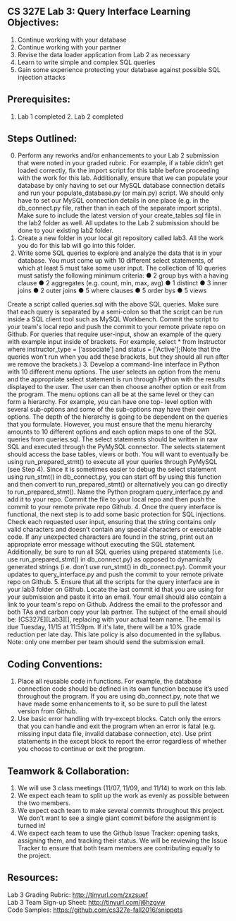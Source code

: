 ## CS 327E Lab 3: Query Interface Learning Objectives:
1. Continue working with your database
2. Continue working with your partner
3. Revise the data loader application from Lab 2 as necessary
4. Learn to write simple and complex SQL queries
5. Gain some experience protecting your database against possible SQL injection attacks

## Prerequisites:
1. Lab 1 completed 2. Lab 2 completed

## Steps Outlined:
0. Perform any reworks and/or enhancements to your Lab 2 submission that were noted in your graded rubric. For example, if a table didn’t get loaded correctly, fix the import script for this table before proceeding with the work for this lab. Additionally, ensure that we can populate your database by only having to set our MySQL database connection details and run your populate_database.py (or main.py) script. We should only have to set our MySQL connection details in one place (e.g. in the db_connect.py file, rather than in each of the separate import scripts). Make sure to include the latest version of your create_tables.sql file in the lab2 folder as well. All updates to the Lab 2 submission should be done to your existing lab2 folder.
1. Create a new folder in your local git repository called lab3. All the work you do for this lab will go into this folder.
2. Write some SQL queries to explore and analyze the data that is in your database. You must come up with 10 different select statements, of which at least 5 must take some user input. The collection of 10 queries must satisfy the following minimum criteria:
    ● 2 group bys with a having clause
    ● 2 aggregates (e.g. count, min, max, avg)
    ● 1 distinct
    ● 3 inner joins
    ● 2 outer joins
    ● 5 where clauses
    ● 5 order bys
    ● 5 views

Create a script called queries.sql with the above SQL queries. Make sure that each query is separated by a semi-colon so that the script can be run inside a SQL client tool such as MySQL Workbench. Commit the script to your team's local repo and push the commit to your remote private repo on Github. For queries that require user-input, show an example of the query with example input inside of brackets. For example, select * from Instructor where instructor_type = [‘associate’] and status = [‘Active’];(Note that the queries won’t run when you add these brackets, but they should all run after we remove the brackets.)
3. Develop a command-line interface in Python with 10 different menu options. The user selects an option from the menu and the appropriate select statement is run through Python with the results displayed to the user. The user can then choose another option or exit from the program. The menu options can all be at the same level or they can form a hierarchy. For example, you can have one top- level option with several sub-options and some of the sub-options may have their own options. The depth of the hierarchy is going to be dependent on the queries that you formulate. However, you must ensure that the menu hierarchy amounts to 10 different options and each option maps to one of the SQL queries from queries.sql. The select statements should be written in raw SQL and executed through the PyMySQL connector. The selects statement should access the base tables, views or both. You will want to eventually be using run_prepared_stmt() to execute all your queries through PyMySQL (see Step 4). Since it is sometimes easier to debug the select statement using run_stmt() in db_connect.py, you can start off by using this function and then convert to run_prepared_stmt() or alternatively you can go directly to run_prepared_stmt(). Name the Python program query_interface.py and add it to your repo. Commit the file to your local repo and then push the commit to your remote private repo Github.
4. Once the query interface is functional, the next step is to add some basic protection for SQL injections. Check each requested user input, ensuring that the string contains only valid characters and doesn’t contain any special characters or executable code. If any unexpected characters are found in the string, print out an appropriate error message without executing the SQL statement. Additionally, be sure to run all SQL queries using prepared statements (i.e. use run_prepared_stmt() in db_connect.py) as opposed to dynamically generated strings (i.e. don’t use run_stmt() in db_connect.py). Commit your updates to query_interface.py and push the commit to your remote private repo on Github.
5. Ensure that all the scripts for the query interface are in your lab3 folder on Github. Locate the last commit id that you are using for your submission and paste it into an email. Your email should also contain a link to your team's repo on Github. Address the email to the professor and both TAs and carbon copy your lab partner. The subject of the email should be: [CS327E][Lab3][<TeamName>], replacing <TeamName> with your actual team name. The email is due Tuesday, 11/15 at 11:59pm. If it's late, there will be a 10% grade reduction per late day. This late policy is also documented in the syllabus. 
Note: only one member per team should send the submission email.

## Coding Conventions:
1. Place all reusable code in functions. For example, the database connection code should be defined in its own function because it’s used throughout the program. If you are using db_connect.py, note that we have made some enhancements to it, so be sure to pull the latest version from Github.
2. Use basic error handling with try-except blocks. Catch only the errors that you can handle and exit the program when an error is fatal (e.g. missing input data file, invalid database connection, etc). Use print statements in the except block to report the error regardless of whether you choose to continue or exit the program.

## Teamwork & Collaboration:
1. We will use 3 class meetings (11/07, 11/09, and 11/14) to work on this lab.
2. We expect each team to split up the work as evenly as possible between the two members.
3. We expect each team to make several commits throughout this project. We don’t want to see a single giant commit before the assignment is turned in!
4. We expect each team to use the Github Issue Tracker: opening tasks, assigning them, and tracking their status. We will be reviewing the Issue Tracker to ensure that both team members are contributing equally to the project.

## Resources:  
Lab 3 Grading Rubric:     http://tinyurl.com/zxzsuef  
Lab 3 Team Sign-up Sheet: http://tinyurl.com/j6hzgvw  
Code Samples:             https://github.com/cs327e-fall2016/snippets  
